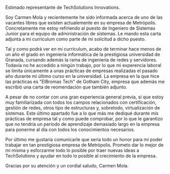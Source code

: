 Estimado representante de TechSolutions Innovations.

Soy Carmen Mola y recientemente he sido informada acerca de uno de las vacantes libres que existen actualemente en su empresa de Metrópolis. Concretamente me estoy refiriendo al puesto de Ingeniero de Sistemas Junior para el equipo de administración 
de sistemas. Le mando esta carta adjunta a mi currículum como parte de mi solicitud a dicho puesto.

Tal y como podrá ver en mi currículum, acabo de terminar hace menos de un año el grado en ingeniería informática de la prestigiosa universidad de Granada, cursando además la rama de ingeniería de redes y servidores. Todavía no he accedido 
a ningún trabajo, por lo que mi experencia laboral se limita únicamente a unas prácticas de empresas realizadas el pasado año durante mi último curso en la universidad. La empresa en la que hice las prácticas es "ElBromas Tech" de Gotham City, empresa
que además me escribió una carta de reomendación que también adjunto.

A pesar de no contar con una gran experiencia general previa, sí que estoy muy familiarizada con todos los campos relacionados con certificación, gestión de redes, otros tipo de estructuras y, sobretodo, virtualización de sistemas. Este último apartado 
fue a lo que más me dediqué durante mis prácticas de empresa tal y como puede comprobar, por lo que le garantizo que no tendría un período de aprendizaje demasiado largo en la empresa para ponerme al día con todos los conocimientos necesarios.

Por último me gustaría comunicarle que sería todo un honor para mí poder trabajar en tan prestigiosa empresa de Metrópolis. Prometo dar lo mejor de mí misma y esforzarme todo lo posible por traer nuevas ideas a TechSolutions y ayudar en todo
lo posible al crecimiento de la empresa.

Gracias por su atención y un cordial saludo,
Carmen Mola.
